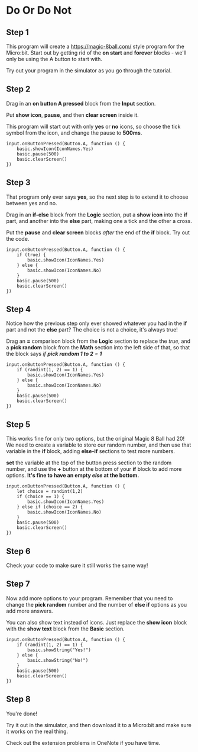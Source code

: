 # Do Or Do Not

## Step 1
This program will create a https://magic-8ball.com/ style program for the Micro:bit.
Start out by getting rid of the **on start** and **forever** blocks - we'll only be using
the A button to start with.

Try out your program in the simulator as you go through the tutorial.


## Step 2
Drag in an **on button A pressed** block from the **Input** section.

Put **show icon**, **pause**, and then **clear screen** inside it.

This program will start out with only **yes** or **no** icons, so choose the tick
symbol from the icon, and change the pause to **500ms**.

```blocks
input.onButtonPressed(Button.A, function () {
    basic.showIcon(IconNames.Yes)
    basic.pause(500)
    basic.clearScreen()
})
```

## Step 3
That program only ever says **yes**, so the next step is to extend it to
choose between yes and no.

Drag in an **if-else** block from the **Logic** section, put a **show icon**
into the **if** part, and another into the **else** part, making one a tick
and the other a cross.

Put the **pause** and **clear screen** blocks *after* the end of the **if**
block. Try out the code.

```blocks
input.onButtonPressed(Button.A, function () {
    if (true) {
        basic.showIcon(IconNames.Yes)
    } else {
        basic.showIcon(IconNames.No)
    }
    basic.pause(500)
    basic.clearScreen()
})
```

## Step 4
Notice how the previous step only ever showed whatever you had in the **if**
part and not the **else** part? The choice is not a choice, it's always true!

Drag an **=** comparison block from the **Logic** section to replace the *true*,
and a **pick random** block from the **Math** section into the left side of that,
so that the block says *if **pick random 1 to 2** = **1***

```blocks
input.onButtonPressed(Button.A, function () {
    if (randint(1, 2) == 1) {
        basic.showIcon(IconNames.Yes)
    } else {
        basic.showIcon(IconNames.No)
    }
    basic.pause(500)
    basic.clearScreen()
})
```

## Step 5
This works fine for only two options, but the original Magic 8 Ball had 20!
We need to create a variable to store our random number, and then use that variable
in the **if** block, adding **else-if** sections to test more numbers.

**set** the variable at the top of the button press section to the random
number, and use the **+** button at the bottom of your **if** block to add
more options. **It's fine to have an empty *else* at the bottom.**

```blocks
input.onButtonPressed(Button.A, function () {
    let choice = randint(1,2)
    if (choice == 1) {
        basic.showIcon(IconNames.Yes)
    } else if (choice == 2) {
        basic.showIcon(IconNames.No)
    }
    basic.pause(500)
    basic.clearScreen()
})
```

## Step 6
Check your code to make sure it still works the same way!

## Step 7
Now add more options to your program. Remember that you need to change
the **pick random** number and the number of **else if** options as you add
more answers.

You can also show text instead of icons. Just replace the **show icon** block
with the **show text** block from the **Basic** section.

```blocks
input.onButtonPressed(Button.A, function () {
    if (randint(1, 2) == 1) {
        basic.showString("Yes!")
    } else {
        basic.showString("No!")
    }
    basic.pause(500)
    basic.clearScreen()
})
```

## Step 8
You're done!

Try it out in the simulator, and then download it to a Micro:bit and make
sure it works on the real thing.

Check out the extension problems in OneNote if you have time.

